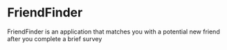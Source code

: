 # FriendFinder
FriendFinder is an application that matches you with a potential new friend after you complete a brief survey
